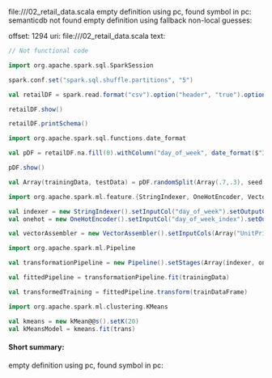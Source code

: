 file://<WORKSPACE>/02_retail_data.scala
empty definition using pc, found symbol in pc: 
semanticdb not found
empty definition using fallback
non-local guesses:

offset: 1294
uri: file://<WORKSPACE>/02_retail_data.scala
text:
```scala
// Not functional code

import org.apache.spark.sql.SparkSession

spark.conf.set("spark.sql.shuffle.partitions", "5")

val retailDF = spark.read.format("csv").option("header", "true").option("inferSchema", "true").load("../data/retail-data/by-day/*.csv")

retailDF.show()

retailDF.printSchema()

import org.apache.spark.sql.functions.date_format

val pDF = retailDF.na.fill(0).withColumn("day_of_week", date_format($"InvoiceDate", "EEEE")).coalesce(5)

pDF.show()

val Array(trainingData, testData) = pDF.randomSplit(Array(.7,.3), seed = 42)

import org.apache.spark.ml.feature.{StringIndexer, OneHotEncoder, VectorAssembler}

val indexer = new StringIndexer().setInputCol("day_of_week").setOutputCol("day_of_week_index")
val onehot = new OneHotEncoder().setInputCol("day_of_week_index").setOutputCol("day_of_week_onehot")

val vectorAssembler = new VectorAssembler().setInputCols(Array("UnitPrice", "Quantity", "day_of_week_onehot")).setOutputCol("features")

import org.apache.spark.ml.Pipeline

val transformationPipeline = new Pipeline().setStages(Array(indexer, onehot, vectorAssembler))

val fittedPipeline = transformationPipeline.fit(trainingData)

val transformedTraining = fittedPipeline.transform(trainDataFrame)

import org.apache.spark.ml.clustering.KMeans

val kmeans = new kMean@@s().setK(20)
val kMeansModel = kmeans.fit(trans)
```


#### Short summary: 

empty definition using pc, found symbol in pc: 